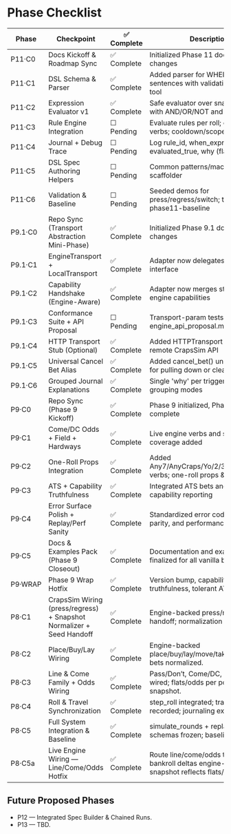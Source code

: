 # Phase Checklist

| Phase | Checkpoint | ✅ Complete | Description |
|------|------------|------------|-------------|
| P11·C0 | Docs Kickoff & Roadmap Sync | ✅ Complete | Initialized Phase 11 docs; no code changes |
| P11·C1 | DSL Schema & Parser | ✅ Complete | Added parser for WHEN/THEN sentences with validation and CLI tool |
| P11·C2 | Expression Evaluator v1 | ✅ Complete | Safe evaluator over snapshot keys with AND/OR/NOT and comparisons |
| P11·C3 | Rule Engine Integration | ☐ Pending | Evaluate rules per roll; enqueue verbs; cooldown/scope/once |
| P11·C4 | Journal + Debug Trace | ☐ Pending | Log rule_id, when_expr, evaluated_true, why (flagged) |
| P11·C5 | DSL Spec Authoring Helpers | ☐ Pending | Common patterns/macros and CLI scaffolder |
| P11·C6 | Validation & Baseline | ☐ Pending | Seeded demos for press/regress/switch; tag v0.42.0-phase11-baseline |
| P9.1·C0 | Repo Sync (Transport Abstraction Mini-Phase) | ✅ Complete | Initialized Phase 9.1 docs; no code changes |
| P9.1·C1 | EngineTransport + LocalTransport | ✅ Complete | Adapter now delegates to transport interface |
| P9.1·C2 | Capability Handshake (Engine-Aware) | ✅ Complete | Adapter now merges static and live engine capabilities |
| P9.1·C3 | Conformance Suite + API Proposal | ☐ Pending | Transport-param tests and engine_api_proposal.md |
| P9.1·C4 | HTTP Transport Stub (Optional) | ✅ Complete | Added HTTPTransport class for remote CrapsSim API |
| P9.1·C5 | Universal Cancel Bet Alias | ✅ Complete | Added cancel_bet() universal alias for pulling down or clearing bets |
| P9.1·C6 | Grouped Journal Explanations | ✅ Complete | Single 'why' per trigger with grouping modes |
| P9·C0 | Repo Sync (Phase 9 Kickoff) | ✅ Complete | Phase 9 initialized, Phase 8 marked complete |
| P9·C1 | Come/DC Odds + Field + Hardways | ✅ Complete | Live engine verbs and snapshot coverage added |
| P9·C2 | One-Roll Props Integration | ✅ Complete | Added Any7/AnyCraps/Yo/2/3/12/C&E/Hop verbs; one-roll props & journaling. |
| P9·C3 | ATS + Capability Truthfulness | ✅ Complete | Integrated ATS bets and added capability reporting |
| P9·C4 | Error Surface Polish + Replay/Perf Sanity | ✅ Complete | Standardized error codes, replay parity, and performance metrics |
| P9·C5 | Docs & Examples Pack (Phase 9 Closeout) | ✅ Complete | Documentation and examples finalized for all vanilla bets |
| P9·WRAP | Phase 9 Wrap Hotfix | ✅ Complete | Version bump, capability flags truthfulness, tolerant ATS mapping |
| P8·C1 | CrapsSim Wiring (press/regress) + Snapshot Normalizer + Seed Handoff | ✅ Complete | Engine-backed press/regress; seed handoff; normalization v1. |
| P8·C2 | Place/Buy/Lay Wiring | ✅ Complete | Engine-backed place/buy/lay/move/take_down; box bets normalized. |
| P8·C3 | Line & Come Family + Odds Wiring | ✅ Complete | Pass/Don’t, Come/DC, and Odds wired; flats/odds per point in snapshot. |
| P8·C4 | Roll & Travel Synchronization | ✅ Complete | step_roll integrated; travel & PSO recorded; journaling extended. |
| P8·C5 | Full System Integration & Baseline | ✅ Complete | simulate_rounds + replay harness; schemas frozen; baseline tag. |
| P8·C5a | Live Engine Wiring — Line/Come/Odds Hotfix | ✅ Complete | Route line/come/odds to engine; bankroll deltas engine-derived; snapshot reflects flats/odds. |

## Future Proposed Phases
- P12 — Integrated Spec Builder & Chained Runs.
- P13 — TBD.
